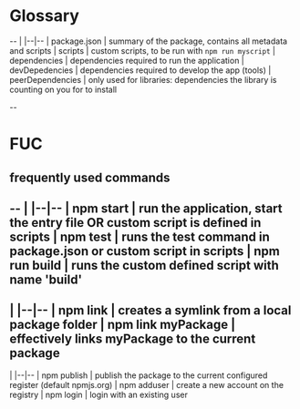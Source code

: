 # Glossary
--
| 
|--|--
| package.json | summary of the package, contains all metadata and scripts 
| scripts | custom scripts, to be run with `npm run myscript` 
| dependencies | dependencies required to run the application
| devDepedencies | dependencies required to develop the app (tools)
| peerDependencies | only used for libraries: dependencies the library is counting on you for to install

--
# FUC

## frequently used commands
--
| 
|--|--
| npm start | run the application, start the entry file OR custom script is defined in scripts 
| npm test | runs the test command in package.json or custom script in scripts
| npm run build | runs the custom defined script with name 'build'
--
| 
|--|--
| npm link | creates a symlink from a local package folder
| npm link myPackage | effectively links myPackage to the current package
--
| 
|--|--
| npm publish | publish the package to the current configured register (default npmjs.org)
| npm adduser | create a new account on the registry
| npm login | login with an existing user